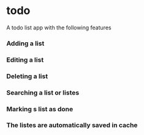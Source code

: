 # todo
A todo list app with the following features

### Adding a list

### Editing a list

### Deleting a list

### Searching a list or listes

### Marking s list as done

### The listes are automatically saved in cache
